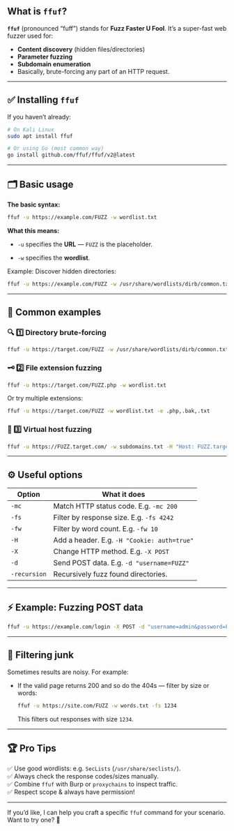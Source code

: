 ## What is `ffuf`?

**`ffuf`** (pronounced “fuff”) stands for **Fuzz Faster U Fool**. It’s a super-fast web fuzzer used for:
- **Content discovery** (hidden files/directories)
- **Parameter fuzzing**
- **Subdomain enumeration**
- Basically, brute-forcing any part of an HTTP request.

---

## ✅ Installing `ffuf`

If you haven’t already:

```bash
# On Kali Linux
sudo apt install ffuf

# Or using Go (most common way)
go install github.com/ffuf/ffuf/v2@latest
```

---

## 🗂️ Basic usage

**The basic syntax:**

```bash
ffuf -u https://example.com/FUZZ -w wordlist.txt
```

**What this means:**

- `-u` specifies the **URL** — `FUZZ` is the placeholder.
    
- `-w` specifies the **wordlist**.
    

Example: Discover hidden directories:

```bash
ffuf -u https://example.com/FUZZ -w /usr/share/wordlists/dirb/common.txt
```

---

## 🧩 Common examples

### 🔍 1️⃣ Directory brute-forcing

```bash
ffuf -u https://target.com/FUZZ -w /usr/share/wordlists/dirb/common.txt
```

### 🗝️ 2️⃣ File extension fuzzing

```bash
ffuf -u https://target.com/FUZZ.php -w wordlist.txt
```

Or try multiple extensions:

```bash
ffuf -u https://target.com/FUZZ -w wordlist.txt -e .php,.bak,.txt
```

### 🔎 3️⃣ Virtual host fuzzing

```bash
ffuf -u https://FUZZ.target.com/ -w subdomains.txt -H "Host: FUZZ.target.com"
```

---

## ⚙️ Useful options

|Option|What it does|
|---|---|
|`-mc`|Match HTTP status code. E.g. `-mc 200`|
|`-fs`|Filter by response size. E.g. `-fs 4242`|
|`-fw`|Filter by word count. E.g. `-fw 10`|
|`-H`|Add a header. E.g. `-H "Cookie: auth=true"`|
|`-X`|Change HTTP method. E.g. `-X POST`|
|`-d`|Send POST data. E.g. `-d "username=FUZZ"`|
|`-recursion`|Recursively fuzz found directories.|

---

## ⚡ Example: Fuzzing POST data

```bash
ffuf -u https://example.com/login -X POST -d "username=admin&password=FUZZ" -w passwords.txt
```

---

## 🧹 Filtering junk

Sometimes results are noisy. For example:

- If the valid page returns 200 and so do the 404s — filter by size or words:
    
    ```bash
    ffuf -u https://site.com/FUZZ -w words.txt -fs 1234
    ```
    
    This filters out responses with size `1234`.
    

---

## 🏆 Pro Tips

✅ Use good wordlists: e.g. `SecLists` (`/usr/share/seclists/`).  
✅ Always check the response codes/sizes manually.  
✅ Combine `ffuf` with Burp or `proxychains` to inspect traffic.  
✅ Respect scope & always have permission!

---

If you’d like, I can help you craft a specific `ffuf` command for your scenario. Want to try one? 🚀